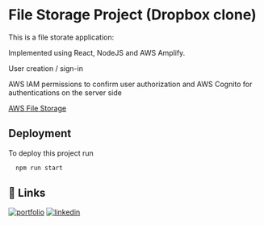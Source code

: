 
# File Storage Project (Dropbox clone)

This is a file storate application:

Implemented using React, NodeJS and AWS Amplify.

User creation / sign-in

AWS IAM permissions to confirm user authorization and AWS Cognito for authentications on the server side

[AWS File Storage](https://willsfilestorage.netlify.app/)

## Deployment

To deploy this project run

```bash
  npm run start
```


## 🔗 Links
[![portfolio](https://img.shields.io/badge/my_portfolio-000?style=for-the-badge&logo=ko-fi&logoColor=white)](https://willhernandez.dev)
[![linkedin](https://img.shields.io/badge/linkedin-0A66C2?style=for-the-badge&logo=linkedin&logoColor=white)](https://www.linkedin.com/in/will-hernandez-16325a88/)

